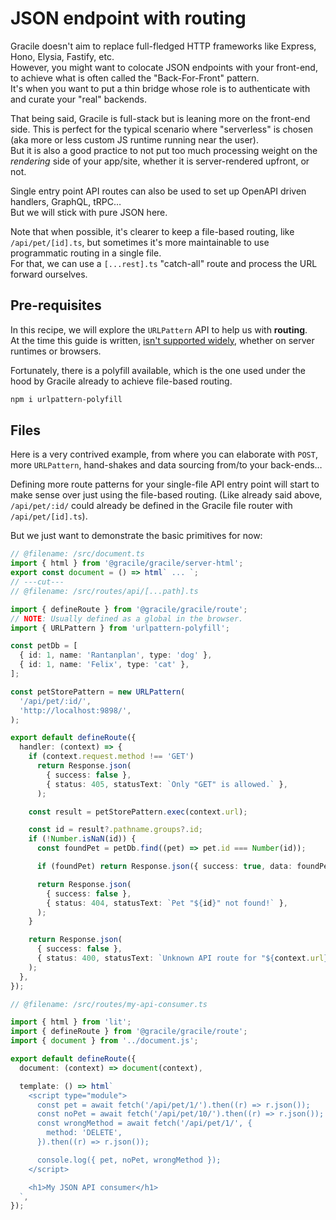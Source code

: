 # JSON endpoint with routing

Gracile doesn't aim to replace full-fledged HTTP frameworks like Express, Hono, Elysia, Fastify, etc.  
However, you might want to colocate JSON endpoints with your front-end, to achieve what is often called the "Back-For-Front" pattern.  
It's when you want to put a thin bridge whose role is to authenticate with and curate your "real" backends.

That being said, Gracile is full-stack but is leaning more on the front-end side.
This is perfect for the typical scenario where "serverless" is chosen (aka more or less custom JS runtime running near the user).  
But it is also a good practice to not put too much processing weight on the _rendering_ side of your app/site, whether it is server-rendered upfront, or not.

Single entry point API routes can also be used to set up OpenAPI driven handlers, GraphQL, tRPC…  
But we will stick with pure JSON here.

Note that when possible, it's clearer to keep a file-based routing, like `/api/pet/[id].ts`, but sometimes it's more maintainable to use programmatic routing in a single file.  
For that, we can use a `[...rest].ts` "catch-all" route and process the URL forward ourselves.

## Pre-requisites

In this recipe, we will explore the `URLPattern` API to help us with **routing**.  
At the time this guide
is written, [isn't supported widely](https://caniuse.com/mdn-api_urlpattern), whether on server runtimes or browsers.

<!-- NOTE: Feature not found -->
<!-- <caniuse-embed feature="mdn-api_urlpattern" periods="future_1,current,past_1,past_2"></caniuse-embed>

<div class="git-only">

[**URLPattern API** on caniuse.com](https://caniuse.com/mdn-api_urlpattern)

</div> -->

Fortunately, there is a polyfill available, which is the one used under the hood
by Gracile already to achieve file-based routing.

```sh
npm i urlpattern-polyfill
```

## Files

Here is a very contrived example, from where you can elaborate with `POST`, more `URLPattern`,
hand-shakes and data sourcing from/to your back-ends…

Defining more route patterns for your single-file API entry point will start to make sense over just using the file-based routing.
(Like already said above, `/api/pet/:id/` could already be defined in the Gracile file router with `/api/pet/[id].ts`).

But we just want to demonstrate the basic primitives for now:

```ts twoslash
// @filename: /src/document.ts
import { html } from '@gracile/gracile/server-html';
export const document = () => html` ... `;
// ---cut---
// @filename: /src/routes/api/[...path].ts

import { defineRoute } from '@gracile/gracile/route';
// NOTE: Usually defined as a global in the browser.
import { URLPattern } from 'urlpattern-polyfill';

const petDb = [
  { id: 1, name: 'Rantanplan', type: 'dog' },
  { id: 1, name: 'Felix', type: 'cat' },
];

const petStorePattern = new URLPattern(
  '/api/pet/:id/',
  'http://localhost:9898/',
);

export default defineRoute({
  handler: (context) => {
    if (context.request.method !== 'GET')
      return Response.json(
        { success: false },
        { status: 405, statusText: `Only "GET" is allowed.` },
      );

    const result = petStorePattern.exec(context.url);

    const id = result?.pathname.groups?.id;
    if (!Number.isNaN(id)) {
      const foundPet = petDb.find((pet) => pet.id === Number(id));

      if (foundPet) return Response.json({ success: true, data: foundPet });

      return Response.json(
        { success: false },
        { status: 404, statusText: `Pet "${id}" not found!` },
      );
    }

    return Response.json(
      { success: false },
      { status: 400, statusText: `Unknown API route for "${context.url}"` },
    );
  },
});

// @filename: /src/routes/my-api-consumer.ts

import { html } from 'lit';
import { defineRoute } from '@gracile/gracile/route';
import { document } from '../document.js';

export default defineRoute({
  document: (context) => document(context),

  template: () => html`
    <script type="module">
      const pet = await fetch('/api/pet/1/').then((r) => r.json());
      const noPet = await fetch('/api/pet/10/').then((r) => r.json());
      const wrongMethod = await fetch('/api/pet/1/', {
        method: 'DELETE',
      }).then((r) => r.json());

      console.log({ pet, noPet, wrongMethod });
    </script>

    <h1>My JSON API consumer</h1>
  `,
});
```

